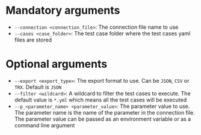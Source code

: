# Mandatory arguments
- `--connection <connection_file>`: The connection file name to use
- `--cases <case_folder>`: The test case folder where the test cases yaml files are stored

# Optional arguments
- `--export <export_type>`: The export format to use. Can be `JSON`, `CSV` or `TRX`. Default is `JSON`
- `--filter <wildcard>`: A wildcard to filter the test cases to execute. The default value is `*.yml` which means all the test cases will be executed
- `--p_<parameter_name> <parameter_value>`: The parameter value to use. The parameter name is the name of the parameter in the connection file. The parameter value can be passed as an environment variable or as a command line argument